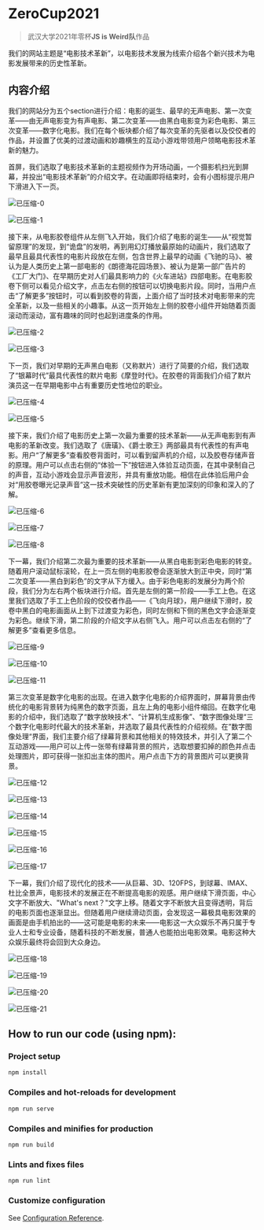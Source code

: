 # ZeroCup2021

> 武汉大学2021年零杯**JS is Weird队**作品

我们的网站主题是“电影技术革新”，以电影技术发展为线索介绍各个新兴技术为电影发展带来的历史性革新。

## 内容介绍

我们的网站分为五个section进行介绍：电影的诞生、最早的无声电影、第一次变革——由无声电影变为有声电影、第二次变革——由黑白电影变为彩色电影、第三次变革——数字化电影。我们在每个板块都介绍了每次变革的先驱者以及佼佼者的作品，并设置了优美的过渡动画和妙趣横生的互动小游戏带领用户领略电影技术革新的魅力。

首屏，我们选取了电影技术革新的主题视频作为开场动画，一个摄影机扫光到屏幕，并投出“电影技术革新”的介绍文字。在动画即将结束时，会有小图标提示用户下滑进入下一页。

![已压缩-0](./docs/已压缩-0.jpeg)

![已压缩-1](./docs/已压缩-1.jpeg)

接下来，从电影胶卷组件从左侧飞入开始，我们介绍了电影的诞生——从“视觉暂留原理”的发现，到“诡盘”的发明，再到用幻灯播放最原始的动画片，我们选取了最早且最具代表性的电影片段放在左侧，包含世界上最早的动画《飞驰的马》、被认为是人类历史上第一部电影的《朗德海花园场景》、被认为是第一部广告片的《工厂大门》、在早期历史对人们最具影响力的《火车进站》四部电影。在电影胶卷下侧可以看见介绍文字，点击左右侧的按钮可以切换电影片段。同时，当用户点击“了解更多”按钮时，可以看到胶卷的背面，上面介绍了当时技术对电影带来的完全革新，以及一些相关的小趣事。从这一页开始左上侧的胶卷小组件开始随着页面滚动而滚动，富有趣味的同时也起到进度条的作用。

![已压缩-2](./docs/已压缩-2.jpeg)

![已压缩-3](./docs/已压缩-3.jpeg)

下一页，我们对早期的无声黑白电影（又称默片）进行了简要的介绍，我们选取了“银幕时代”最具代表性的默片电影《摩登时代》。在胶卷的背面我们介绍了默片演员这一在早期电影中占有重要历史性地位的职业。

![已压缩-4](./docs/已压缩-4.jpeg)

![已压缩-5](./docs/已压缩-5.jpeg)

接下来，我们介绍了电影历史上第一次最为重要的技术革新——从无声电影到有声电影的革新改变。我们选取了《唐璜》、《爵士歌王》两部最具有代表性的有声电影。用户“了解更多”查看胶卷背面时，可以看到留声机的介绍，以及胶卷存储声音的原理。用户可以点击右侧的“体验一下”按钮进入体验互动页面，在其中录制自己的声音，互动小游戏会显示声音波形，并具有重放功能。相信在此体验后用户会对“用胶卷曝光记录声音”这一技术突破性的历史革新有更加深刻的印象和深入的了解。

![已压缩-6](./docs/已压缩-6.jpeg)

![已压缩-7](./docs/已压缩-7.jpeg)

![已压缩-8](./docs/已压缩-8.jpeg)

下一幕，我们介绍第二次最为重要的技术革新——从黑白电影到彩色电影的转变。随着用户滚动鼠标滚轮，在上一页左侧的电影胶卷会逐渐放大到正中央，同时“第二次变革——黑白到彩色”的文字从下方缓入。由于彩色电影的发展分为两个阶段，我们分为左右两个板块进行介绍。首先是左侧的第一阶段——手工上色。在这里我们选取了手工上色阶段的佼佼者作品——《飞向月球》，用户继续下滑时，胶卷中黑白的电影画面从上到下过渡变为彩色，同时左侧和下侧的黑色文字会逐渐变为彩色。继续下滑，第二阶段的介绍文字从右侧飞入。用户可以点击左右侧的“了解更多”查看更多信息。

![已压缩-9](./docs/已压缩-9.jpeg)

![已压缩-10](./docs/已压缩-10.jpeg)

![已压缩-11](./docs/已压缩-11.jpeg)

第三次变革是数字化电影的出现。在进入数字化电影的介绍界面时，屏幕背景由传统化的电影背景转为纯黑色的数字页面，且左上角的电影小组件缩回。在数字化电影的介绍中，我们选取了“数字放映技术”、“计算机生成影像”、“数字图像处理“三个数字化电影时代最大的技术革新，并选取了最具代表性的介绍视频。在”数字图像处理“界面，我们主要介绍了绿幕背景和其他相关的特效技术，并引入了第二个互动游戏——用户可以上传一张带有绿幕背景的照片，选取想要扣掉的颜色并点击处理图片，即可获得一张扣出主体的图片。用户点击下方的背景图片可以更换背景。

![已压缩-12](./docs/已压缩-12.jpeg)

![已压缩-13](./docs/已压缩-13.jpeg)

![已压缩-14](./docs/已压缩-14.jpeg)

![已压缩-15](./docs/已压缩-15.jpeg)

![已压缩-16](./docs/已压缩-16.jpeg)

![已压缩-17](./docs/已压缩-17.jpeg)

下一幕，我们介绍了现代化的技术——从巨幕、3D、120FPS，到球幕、IMAX、杜比全景声，电影技术的发展正在不断提高电影的观感。用户继续下滑页面，中心文字不断放大、"What's next？"文字上移。随着文字不断放大且变得透明，背后的电影页面也逐渐显出。但随着用户继续滑动页面，会发现这一幕极具电影效果的画面是由手机拍出的——这可能是电影的未来——电影这一大众娱乐不再只属于专业人士和专业设备，随着科技的不断发展，普通人也能拍出电影效果。电影这种大众娱乐最终将会回到大众身边。

![已压缩-18](./docs/已压缩-18.jpeg)

![已压缩-19](./docs/已压缩-19.jpeg)

![已压缩-20](./docs/已压缩-20.jpeg)

![已压缩-21](./docs/已压缩-21.jpeg)

## How to run our code (using npm):

### Project setup

```
npm install
```

### Compiles and hot-reloads for development

```
npm run serve
```

### Compiles and minifies for production

```
npm run build
```

### Lints and fixes files

```
npm run lint
```

### Customize configuration

See [Configuration Reference](https://cli.vuejs.org/config/).
